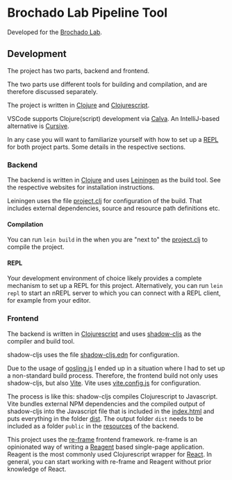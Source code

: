 # Brochado Lab Pipeline Tool

Developed for the [Brochado Lab](https://www.brochadolab.com/).

## Development

The project has two parts, backend and frontend.

The two parts use different tools for building and compilation, and are therefore discussed separately.

The project is written in [Clojure](https://clojure.org/) and [Clojurescript](https://clojurescript.org/).

VSCode supports Clojure(script) development via [Calva](https://calva.io/).
An IntelliJ-based alternative is [Cursive](https://cursive-ide.com/).

In any case you will want to familiarize yourself with how to set up a [REPL](https://clojure.org/guides/repl/introduction) for both project parts.
Some details in the respective sections.

### Backend

The backend is written in [Clojure](https://clojure.org/) and uses [Leiningen](https://leiningen.org/) as the build tool.
See the respective websites for installation instructions.

Leiningen uses the file [project.clj](project.clj) for configuration of the build.
That includes external dependencies, source and resource path definitions etc.

#### Compilation

You can run `lein build` in the when you are "next to" the [project.clj](project.clj) to compile the project.

#### REPL

Your development environment of choice likely provides a complete mechanism to set up a REPL for this project.
Alternatively, you can run `lein repl` to start an nREPL server to which you can connect with a REPL client, for example from your editor.

### Frontend

The backend is written in [Clojurescript](https://clojurescript.org/) and uses [shadow-cljs](https://shadow-cljs.github.io/docs/UsersGuide.html) as the compiler and build tool.

shadow-cljs uses the file [shadow-cljs.edn](frontend/shadow-cljs.edn) for configuration.

Due to the usage of [gosling.js](https://gosling-lang.org/) I ended up in a situation where I had to set up a non-standard build process.
Therefore, the frontend build not only uses shadow-cljs, but also [Vite](https://vite.dev/).
Vite uses [vite.config.js](vite.config.js) for configuration.

The process is like this: shadow-cljs compiles Clojurescript to Javascript.
Vite bundles external NPM dependencies and the compiled output of shadow-cljs into the Javascript file that is included in the [index.html](frontend/index.html) and puts everything in the folder [dist](frontend/dist).
The output folder `dist` needs to be included as a folder `public` in the [resources](resources) of the backend.

This project uses the [re-frame](https://day8.github.io/re-frame/) frontend framework.
re-frame is an opinionated way of writing a [Reagent](https://reagent-project.github.io/) based single-page application.
Reagent is the most commonly used Clojurescript wrapper for [React](https://react.dev/).
In general, you can start working with re-frame and Reagent without prior knowledge of React.
